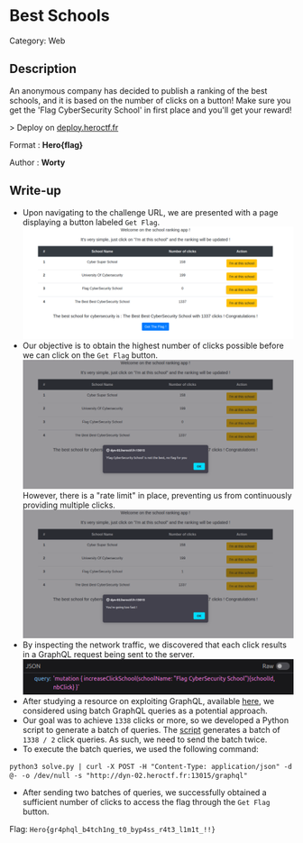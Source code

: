 
# Best Schools
Category: Web

## Description
An anonymous company has decided to publish a ranking of the best schools, and it is based on the number of clicks on a button! Make sure you get the 'Flag CyberSecurity School' in first place and you'll get your reward!

\> Deploy on [deploy.heroctf.fr](https://deploy.heroctf.fr/)

Format : **Hero{flag}**

Author : **Worty**

## Write-up
- Upon navigating to the challenge URL, we are presented with a page displaying a button labeled `Get Flag`.
![](solution/image1.png)
- Our objective is to obtain the highest number of clicks possible before we can click on the `Get Flag` button.
![](solution/image2.png)
However, there is a "rate limit" in place, preventing us from continuously providing multiple clicks.
![](solution/image3.png)
- By inspecting the network traffic, we discovered that each click results in a GraphQL request being sent to the server.
![](solution/image4.png)
- After studying a resource on exploiting GraphQL, available [here](https://blog.assetnote.io/2021/08/29/exploiting-graphql/), we considered using batch GraphQL queries as a potential approach.
- Our goal was to achieve `1338` clicks or more, so we developed a Python script to generate a batch of queries. The [script]((solution/solve.py)) generates a batch of `1338 / 2` click queries. As such, we need to send the batch twice.
- To execute the batch queries, we used the following command:
```
python3 solve.py | curl -X POST -H "Content-Type: application/json" -d @- -o /dev/null -s "http://dyn-02.heroctf.fr:13015/graphql"
```
- After sending two batches of queries, we successfully obtained a sufficient number of clicks to access the flag through the `Get Flag` button.

Flag: `Hero{gr4phql_b4tch1ng_t0_byp4ss_r4t3_l1m1t_!!}`

